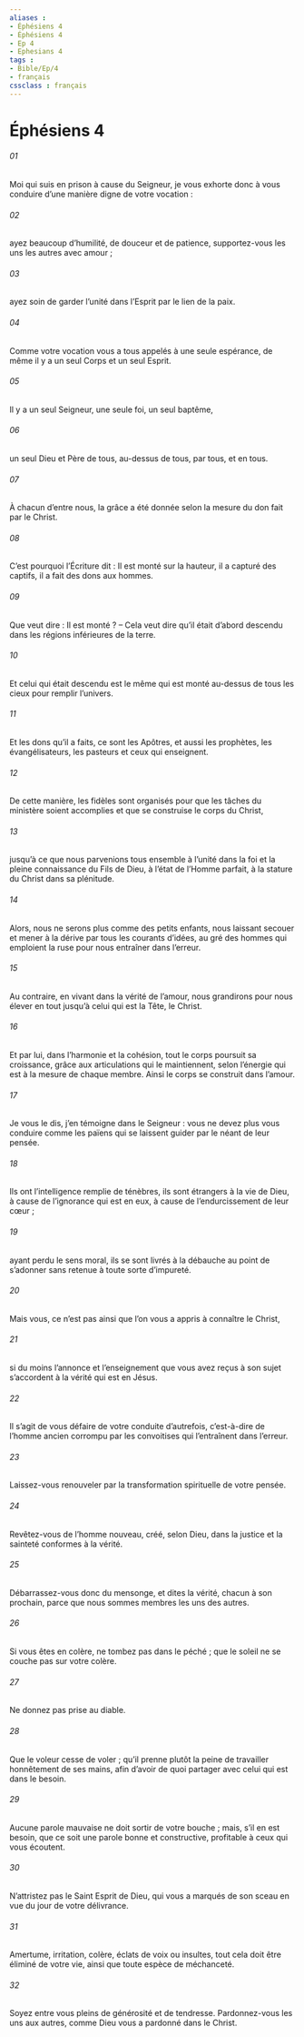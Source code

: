 ```yaml
---
aliases : 
- Éphésiens 4
- Éphésiens 4
- Ep 4
- Ephesians 4
tags : 
- Bible/Ep/4
- français
cssclass : français
---
```


# Éphésiens 4

###### 01
Moi qui suis en prison à cause du Seigneur, je vous exhorte donc à vous conduire d’une manière digne de votre vocation :
###### 02
ayez beaucoup d’humilité, de douceur et de patience, supportez-vous les uns les autres avec amour ;
###### 03
ayez soin de garder l’unité dans l’Esprit par le lien de la paix.
###### 04
Comme votre vocation vous a tous appelés à une seule espérance, de même il y a un seul Corps et un seul Esprit.
###### 05
Il y a un seul Seigneur, une seule foi, un seul baptême,
###### 06
un seul Dieu et Père de tous, au-dessus de tous, par tous, et en tous.
###### 07
À chacun d’entre nous, la grâce a été donnée selon la mesure du don fait par le Christ.
###### 08
C’est pourquoi l’Écriture dit :
Il est monté sur la hauteur, il a capturé des captifs,
il a fait des dons aux hommes.
###### 09
Que veut dire : Il est monté ? – Cela veut dire qu’il était d’abord descendu dans les régions inférieures de la terre.
###### 10
Et celui qui était descendu est le même qui est monté au-dessus de tous les cieux pour remplir l’univers.
###### 11
Et les dons qu’il a faits, ce sont les Apôtres, et aussi les prophètes, les évangélisateurs, les pasteurs et ceux qui enseignent.
###### 12
De cette manière, les fidèles sont organisés pour que les tâches du ministère soient accomplies et que se construise le corps du Christ,
###### 13
jusqu’à ce que nous parvenions tous ensemble à l’unité dans la foi et la pleine connaissance du Fils de Dieu, à l’état de l’Homme parfait, à la stature du Christ dans sa plénitude.
###### 14
Alors, nous ne serons plus comme des petits enfants, nous laissant secouer et mener à la dérive par tous les courants d’idées, au gré des hommes qui emploient la ruse pour nous entraîner dans l’erreur.
###### 15
Au contraire, en vivant dans la vérité de l’amour, nous grandirons pour nous élever en tout jusqu’à celui qui est la Tête, le Christ.
###### 16
Et par lui, dans l’harmonie et la cohésion, tout le corps poursuit sa croissance, grâce aux articulations qui le maintiennent, selon l’énergie qui est à la mesure de chaque membre. Ainsi le corps se construit dans l’amour.
###### 17
Je vous le dis, j’en témoigne dans le Seigneur : vous ne devez plus vous conduire comme les païens qui se laissent guider par le néant de leur pensée.
###### 18
Ils ont l’intelligence remplie de ténèbres, ils sont étrangers à la vie de Dieu, à cause de l’ignorance qui est en eux, à cause de l’endurcissement de leur cœur ;
###### 19
ayant perdu le sens moral, ils se sont livrés à la débauche au point de s’adonner sans retenue à toute sorte d’impureté.
###### 20
Mais vous, ce n’est pas ainsi que l’on vous a appris à connaître le Christ,
###### 21
si du moins l’annonce et l’enseignement que vous avez reçus à son sujet s’accordent à la vérité qui est en Jésus.
###### 22
Il s’agit de vous défaire de votre conduite d’autrefois, c’est-à-dire de l’homme ancien corrompu par les convoitises qui l’entraînent dans l’erreur.
###### 23
Laissez-vous renouveler par la transformation spirituelle de votre pensée.
###### 24
Revêtez-vous de l’homme nouveau, créé, selon Dieu, dans la justice et la sainteté conformes à la vérité.
###### 25
Débarrassez-vous donc du mensonge, et dites la vérité, chacun à son prochain, parce que nous sommes membres les uns des autres.
###### 26
Si vous êtes en colère, ne tombez pas dans le péché ; que le soleil ne se couche pas sur votre colère.
###### 27
Ne donnez pas prise au diable.
###### 28
Que le voleur cesse de voler ; qu’il prenne plutôt la peine de travailler honnêtement de ses mains, afin d’avoir de quoi partager avec celui qui est dans le besoin.
###### 29
Aucune parole mauvaise ne doit sortir de votre bouche ; mais, s’il en est besoin, que ce soit une parole bonne et constructive, profitable à ceux qui vous écoutent.
###### 30
N’attristez pas le Saint Esprit de Dieu, qui vous a marqués de son sceau en vue du jour de votre délivrance.
###### 31
Amertume, irritation, colère, éclats de voix ou insultes, tout cela doit être éliminé de votre vie, ainsi que toute espèce de méchanceté.
###### 32
Soyez entre vous pleins de générosité et de tendresse. Pardonnez-vous les uns aux autres, comme Dieu vous a pardonné dans le Christ.
